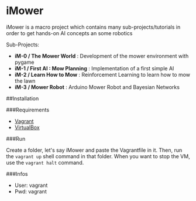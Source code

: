# iMower
iMower is a macro project which contains many sub-projects/tutorials in order to get hands-on AI concepts an some robotics

Sub-Projects:

* <strong>iM-0 / The Mower World</strong> : 
    Development of the mower environment with pygame 
* <strong>iM-1 / First AI : Mow Planning</strong> : 
    Implementation of a first simple AI
* <strong>iM-2 / Learn How to Mow</strong> : 
    Reinforcement Learning to learn how to mow the lawn
* <strong>iM-3 / Mower Robot</strong> : 
    Arduino Mower Robot and Bayesian Networks

##Installation

###Requirements

* [Vagrant](https://www.vagrantup.com/)
* [VirtualBox](https://www.virtualbox.org/wiki/Downloads)

###Run

Create a folder, let's say iMower and paste the Vagrantfile in it. Then, run the `vagrant up` shell command in that folder.
When you want to stop the VM, use the `vagrant halt` command.      

###Infos

* User: vagrant
* Pwd: vagrant
 

